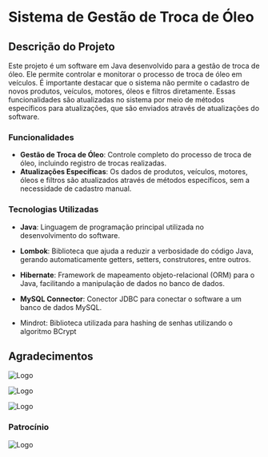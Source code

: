 # Sistema de Gestão de Troca de Óleo

## Descrição do Projeto

Este projeto é um software em Java desenvolvido para a gestão de troca de óleo. Ele permite controlar e monitorar o processo de troca de óleo em veículos. É importante destacar que o sistema não permite o cadastro de novos produtos, veículos, motores, óleos e filtros diretamente. Essas funcionalidades são atualizadas no sistema por meio de métodos específicos para atualizações, que são enviados através de atualizações do software.

### Funcionalidades
- **Gestão de Troca de Óleo**: Controle completo do processo de troca de óleo, incluindo registro de trocas realizadas.
- **Atualizações Específicas**: Os dados de produtos, veículos, motores, óleos e filtros são atualizados através de métodos específicos, sem a necessidade de cadastro manual.
### Tecnologias Utilizadas
- **Java**: Linguagem de programação principal utilizada no desenvolvimento do software.

- **Lombok**: Biblioteca que ajuda a reduzir a verbosidade do código Java, gerando automaticamente getters, setters, construtores, entre outros.

- **Hibernate**: Framework de mapeamento objeto-relacional (ORM) para o Java, facilitando a manipulação de dados no banco de dados.

- **MySQL Connector**: Conector JDBC para conectar o software a um banco de dados MySQL.
- Mindrot: Biblioteca utilizada para hashing de senhas utilizando o algoritmo BCrypt

## Agradecimentos
![Logo](https://fael.edu.br/upload/noticias/topo/senna-01-26-09-19-103836.png)

![Logo](https://media.licdn.com/dms/image/C4D16AQFqHIEt-V7wqA/profile-displaybackgroundimage-shrink_350_1400/0/1664287777044?e=1723075200&v=beta&t=hEC-7MJgG3PM4LFpHXeiLtYGM3dah8cuW3p4QEw4v6k)

![Logo](https://www.cnnbrasil.com.br/wp-content/uploads/sites/12/2022/06/A480-Lufthansa.jpg?w=1220&h=674&crop=1)

### Patrocínio 

![Logo](https://cdn.motor1.com/images/mgl/zOg34/s3/logo-peugeot-2021.jpg)
